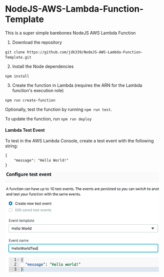 # NodeJS-AWS-Lambda-Function-Template

This is a super simple barebones NodeJS AWS Lambda Function

1. Download the repository

`git clone https://github.com/jdk339/NodeJS-AWS-Lambda-Function-Template.git`

2. Install the Node dependencies

`npm install`

3. Create the function in Lambda (requires the ARN for the Lambda function's execution role)

`npm run create-function`

Optionally, test the function by running `npm run test`.

To update the function, run `npm run deploy`


#### Lambda Test Event

To test in the AWS Lambda Console, create a test event with the following string:

```
{
    "message": "Hello World!"
}
```

![Lambda Test Event](https://raw.githubusercontent.com/jdk339/NodeJS-AWS-Lambda-Function-Template/master/LambdaFunctionTest.png "Lambda Test Event")